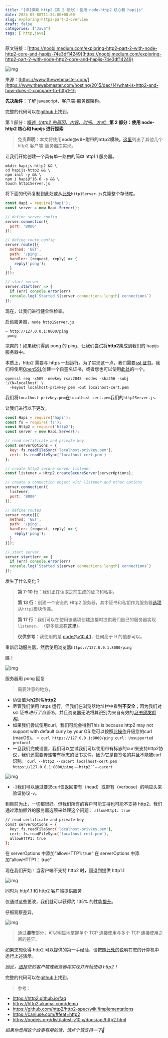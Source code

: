 ```yaml
---
title: "[译]探索 http2（第 2 部分）：使用 node-http2 核心和 hapijs"
date: 2024-05-08T11:34:00+08:00
slug: exploring-http2-part-2-overview
draft: false
categories: ["Java"]
tags: [ http,java]
---
```




原文链接：[https://noobj.medium.com/exploring-http2-part-2-with-node-http2-core-and-hapijs-74e3df14249](https://noobj.medium.com/exploring-http2-part-2-with-node-http2-core-and-hapijs-74e3df14249)



![img](https://miro.medium.com/v2/resize:fit:1400/1*AI-qItSMJDSBxEhk8XMyIw.png)

来源：[https://www.thewebmaster.com/](https://www.thewebmaster.com/hosting/2015/dec/14/what-is-http2-and-how-does-it-compare-to-http1-1/)

**先决条件**：了解 javascript、客户端-服务器架构。

完整的代码可以在[github](https://github.com/noobg1/http1_vs_http2)上找到。

第 1 部分：[概述（*http2 的原因、内容、时间、方式*）](https://medium.com/@noobj/exploring-http2-part-1-overview-dc3e9b53968f)**第 2 部分：使用 node-http2 核心和 hapijs 进行探索**

> 免责**声明**：本文将使用**node@v9+**附带的**http2模块。**[这里](https://github.com/http2/http2-spec/wiki/Implementations)列出了其他几个 http2 客户端-服务器库实现。

让我们开始创建一个具有单一路由的简单 http1.1 服务器。

```
mkdir hapijs-http2 && \ 
cd hapijs-http2 && \ 
npm init -y && \ 
npm i hapi@^16.6 -s && \ 
touch http1Server.js
```

将下面的代码复制到此处或从[此处](https://github.com/noobg1/http1_vs_http2)`http1Server.js`克隆整个存储库。

```javascript
const Hapi = require('hapi');
const server = new Hapi.Server();

// define server config
server.connection({
  port: '8000'
});

// define route config
server.route([{
  method: 'GET',
  path: '/ping',
  handler: (request, reply) => {
    reply('pong');
  }
}]);

// start server
server.start(err => {
  if (err) console.error(err)
  console.log(`Started ${server.connections.length} connections`)
});
```

现在，让我们进行健全性检查。

启动服务器，`node http1Server.js`

```
⇒ http://127.0.0.1:8000/ping
 pong
```

凉爽的！如果我们得到 pong 的 ping，让我们尝试将**http2**集成到我们的 hapijs 服务器中。

本质上，http2 需要与 https 一起运行。为了实现这一点，我们需要[ssl 证书](https://www.globalsign.com/en/ssl-information-center/what-is-an-ssl-certificate/)。我们将使用[OpenSSL](https://www.openssl.org/)创建一个自签名证书，或者您也可以使用[此处](https://github.com/noobg1/http1_vs_http2/tree/master/config/secrets)的一个。

```
openssl req -x509 -newkey rsa:2048 -nodes -sha256 -subj '/CN=localhost' \ 
  -keyout localhost-privkey.pem -out localhost-cert.pem
```

我们将`localhost-privkey.pem`在`localhost-cert.pem`我们的`http2Server.js`.

让我们进行以下更改，

```javascript
const Hapi = require('hapi');
const fs = require('fs');
const Http2 = require('http2');
const server = new Hapi.Server();

// read certificate and private key
const serverOptions = {
  key: fs.readFileSync('localhost-privkey.pem'),
  cert: fs.readFileSync('localhost-cert.pem')
};

// create http2 secure server listener
const listener = Http2.createSecureServer(serverOptions);

// create a connection object with listener and other options
server.connection({
  listener,
  port: '8000'
});

// define routes
server.route([{
  method: 'GET',
  path: '/ping',
  handler: (request, reply) => {
    reply('pong');
  }
}]);

// start server
server.start(err => {
  if (err) console.error(err)
  console.log(`Started ${server.connections.length} connections`)
});
```

发生了什么变化？

> **第 7-10 行**：我们正在读取之前生成的证书和私钥。
>
> **第 13 行**：创建一个安全的 Http2 服务器，其中证书和私钥作为服务器[选项](https://nodejs.org/dist/latest-v10.x/docs/api/http2.html#http2_http2_createsecureserver_options_onrequesthandler)从`http2`模块传递。
>
> **第 17 行**：我们可以在使用该选项创建连接时提供我们自己的服务器实现`listener`。 （更多信息[在这里](https://github.com/hapijs/hapi/blob/master/API.md#serverconnectionoptions)）。
>
> **仅供参考**：我使用的是 node@v10.4.1，任何高于 9 的值都可以。

重新启动服务器，然后使用浏览器`https://127.0.0.1:8000/ping`

瞧！

![img](https://miro.medium.com/v2/resize:fit:1400/1*L9veiRtzmsz0IAEgUh6m2A.png)

服务器用 pong 回复

> 需要注意的地方，

- 协议值为**h2**别名**http2**
- 尽管我们使用 https 运行，但我们在浏览器地址栏中看到**不安全**；因为我们对ssl 证书*进行了自签名*，并且浏览器无法将其识别为来自有效的[*证书颁发机构*](https://www.globalsign.com/en/ssl-information-center/what-are-certification-authorities-trust-hierarchies/)。
- 如果我们尝试使用curl，我们可能会得到This is because http2 may not support with default curly by your OS.您可以按照[此操作](https://simonecarletti.com/blog/2016/01/http2-curl-macosx/)升级您的curl (macOS)。
  `➜ curl https://127.0.0.1:8000/ping curl: Unsupported protocol`
- 一旦我们完成设置，我们可以尝试我们可以使用带有标志的curl来支持http2协议，我们还需要传递带有标志的证书文件，因为它是自签名的并且不能被curl识别。
  `curl --http2 --cacert localhost-cert.pem https://127.0.0.1:8000/ping`
  `—-http2``—-cacert`

![img](https://miro.medium.com/v2/resize:fit:1400/1*lg5aK51i7fuRLkcSQYuktA.png)

- `-I`我们可以通过要求curl仅返回带有（head）或带有（verbose）的响应头来验证协议`-v`。

到目前为止，一切都很好。但我们所有的客户可能支持也可能不支持 http2。我们通过添加额外的服务器选项来处理这个问题：
`allowHttp1: true`

```bash
// read certificate and private-key
const serverOptions = {
  key: fs.readFileSync('localhost-privkey.pem'),
  cert: fs.readFileSync('localhost-cert.pem'),
  allowHTTP1: true
};
```

在 serverOptions 中添加“allowHTTP1: true”
在 serverOptions 中添加“allowHTTP1： true”

现在我们开始！当客户端不支持 http2 时，回退到提供 http1.1

![img](https://miro.medium.com/v2/resize:fit:1400/1*g2DqJtUEbxmRngiUqJlbiw.png)

同时为 http1.1 和 http2 客户端提供服务

仅通过这些更改，我们就可以获得约 135% 的性能[提升](https://medium.com/the-node-js-collection/node-js-can-http-2-push-b491894e1bb1)。

仔细观察差异，

![img](https://miro.medium.com/v2/resize:fit:1400/1*8AA4UMVWo1kKSiyuXRARZA.png)

> 通过**瀑布**部分，可以明显地掌握单个 TCP 连接使用与多个 TCP 连接使用之间的差异。

如果您想获得 http2 可以提供的第一手经验，请按照[此处的](https://github.com/noobg1/http1_vs_http2)说明在您的计算机中运行上述演示。

*因此，*[*选择*](https://github.com/http2/http2-spec/wiki/Implementations)*您的客户端或服务器库实现并开始使用 http2！*

完整的代码可以在[github](https://github.com/noobg1/http1_vs_http2)上找到。

> 参考：

- https://http2.github.io/faq
- https://http2.akamai.com/demo
- https://github.com/http2/http2-spec/wiki/Implementations
- https://caniuse.com/#feat=http2
- https://nodejs.org/dist/latest-v10.x/docs/api/http2.html

*如果你觉得这个故事有用的话，请点个赞支持一下👏*
